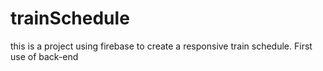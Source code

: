 # trainSchedule
this is a project using firebase to create a responsive train schedule. First use of back-end
